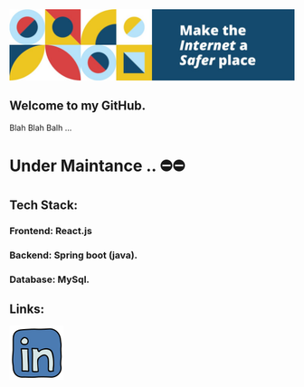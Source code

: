 <img src=./banner.jpeg>

## Welcome to my GitHub.
Blah Blah Balh ...
# Under Maintance .. ⛔⛔
## Tech Stack:
  ### Frontend: React.js
  ### Backend: Spring boot (java).
  ### Database: MySql.
## Links:
<img src=./linkedin.png><a href="linkedin.com"></a></img>

